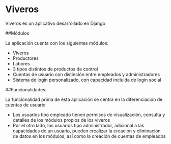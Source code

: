 # Viveros

Viveros es un aplicativo desarrollado en Django 

##Módulos

La aplicación cuenta con los siguientes módulos:
<ul>
<li>Viveros</li>
<li>Productores</li>
<li>Labores</li>
<li>3 tipos distintos de productos de control</li>
<li>Cuentas de usuario con distinción entre empleados y administradores</li>
<li>Sistema de login personalizado, con capacidad incluida de login social</li>
</ul>


##Funcionalidades:

La funcionalidad prima de ésta aplicación se centra en la diferenciación de cuentas de usuario
<ul>
<li>Los usuarios tipo empleado tienen permisos de visualización, consulta y detalles de los módulos propios de los viveros</li>
<li>Por el otro lado, los usuarios tipo administrador, adicional a las capacidades de un usuario, pueden crealizar la creación y eliminación de datos en los módulos, así como la creación de cuentas de empleados</li>
</ul>

